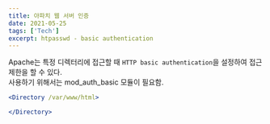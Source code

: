 ```yaml
---
title: 아파치 웹 서버 인증
date: 2021-05-25
tags: ['Tech']
excerpt: htpasswd - basic authentication
---
```


Apache는 특정 디렉터리에 접근할 때 `HTTP basic authentication`을 설정하여 접근 제한을 할 수 있다.  
사용하기 위해서는 mod_auth_basic 모듈이 필요함.

```apache
<Directory /var/www/html>

</Directory>
```